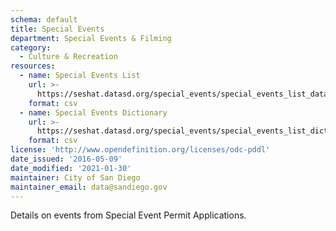 ```yaml
---
schema: default
title: Special Events
department: Special Events & Filming
category:
  - Culture & Recreation
resources:
  - name: Special Events List
    url: >-
      https://seshat.datasd.org/special_events/special_events_list_datasd_v1.csv
    format: csv
  - name: Special Events Dictionary
    url: >-
      https://seshat.datasd.org/special_events/special_events_list_dictionary.csv
    format: csv
license: 'http://www.opendefinition.org/licenses/odc-pddl'
date_issued: '2016-05-09'
date_modified: '2021-01-30'
maintainer: City of San Diego
maintainer_email: data@sandiego.gov
---
```

Details on events from Special Event Permit Applications.
